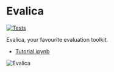 # Evalica

[![Tests][github_tests_badge]][github_tests_link] 

[github_tests_badge]: https://github.com/dustalov/evalica/actions/workflows/test.yml/badge.svg?branch=master
[github_tests_link]: https://github.com/dustalov/evalica/actions/workflows/test.yml

Evalica, your favourite evaluation toolkit.

- [Tutorial.ipynb](Tutorial.ipynb)

![Evalica](Evalica.svg)
